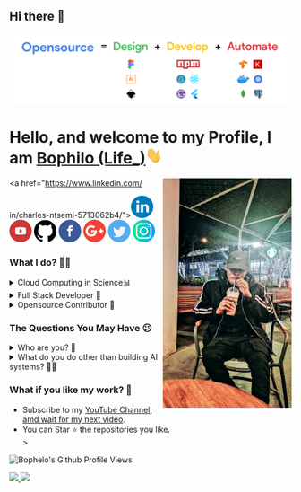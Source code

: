 ## Hi there 👋

<!-- **bophelo99/bophelo99** is a ✨ _special_ ✨ repository because its `README.md` (this file) appears on your GitHub profile. 

Here are some ideas to get you started:

- 🔭 I’m currently working on ...
- 🌱 I’m currently learning ...
- 👯 I’m looking to collaborate on ...
- 🤔 I’m looking for help with ...
- 💬 Ask me about ...
- 📫 How to reach me: ...
- 😄 Pronouns: ...
- ⚡ Fun fact: ...
-->

<img src="https://github.com/bophelo99/bophelo99/blob/master/linkedin_banner.png" />

<h1>Hello, and welcome to my Profile, I am <a href="https://bophelo99.github.io/">Bophilo (Life_)</a><img src="https://raw.githubusercontent.com/ABSphreak/ABSphreak/master/gifs/Hi.gif" width="30px" height="30px"></h1>
<img align='right' src="https://github.com/bophelo99/bophelo99/blob/master/my_image.jpeg" width="230" />

<a href="https://www.linkedin.com/


in/charles-ntsemi-5713062b4/"><img src="https://github.com/bophelo99/bophelo99/blob/master/logos/linkedin.png" width="40" /></a>
<a href="https://www.youtube.com/@codezero99"><img src="https://github.com/bophelo99/bophelo99/blob/master/logos/youtube-logo.png" width="40" /></a>
<a href="https://github.com/bophelo99"><img src="https://github.com/bophelo99/bophelo99/blob/master/logos/github-logo.png" width="40" /></a>
<a href="https://www.facebook.com/BopheloNtsemi/"><img src="https://github.com/bophelo99/bophelo99/blob/master/logos/facebook.png" width="40" /></a>
<a href="ntsemibophilo@gmail.com"><img src="https://github.com/bophelo99/bophelo99/blob/master/logos/google-plus.png" width="40" /></a>
<a href="https://x.com/Bvby_Lyf"><img src="https://github.com/bophelo99/bophelo99/blob/master/logos/twitter.png" width="40" /></a>
<a href="https://www.instagram.com/bvby_lyf/"><img src="https://github.com/bophelo99/bophelo99/blob/master/logos/instagram.png" width="40" /></a>

<h3>What I do? 👨‍💻</h3>
<details>
<summary> Cloud Computing in Science📊</summary>
<ul>
  <li><a href="https://github.com/witseie-elen4020 Hight-Performance-Cloud-Computing-Poject-1TB-Data-Analytic-">HPC Cloud-Computing</a></li>
  <li>Many more on and out of Github...</li>
</ul>
</details>
<details>
<summary>Full Stack Developer 🍥</summary>
  <ul>
    <li><a href="https://github.com/bophelo99/masterPortfolio">masterPortfolio</a></li>
    <li>Many more on and out of Github...</li>
  </ul>
</details>

<details>
<summary>Opensource Contributor 📝</summary>
  <ul>
    <li>You can get detailed information of my contributions <a href="https://bophelo99.github.io/opensource">here</a>.</li>
    <li>You can also scroll down and get the information on my <a href="https://github.com/bophelo99">github profile</a>.</li>
  </ul>
</details>

<h3>The Questions You May Have 😕</h3>
<details>
  <summary>Who are you? 👨</summary>
  <pre>
  A passionate individual who always thrive to work on end to end products which develop sustainable and scalable social and
  technical systems to create impact.<br>
  My name describes my qualities,
    B: Bold and innovative
    O: Open-minded to create new things
    P: Persistent and hardworking
    H: Humble and highly precise
    I: Intelligent and inquisitive
    L: Lifelong learner
    O: Optimistic and opportunity-seeker
  </pre>
</details>
<details>
<summary>What do you do other than building AI systems? 💁‍♂️</summary>
  <ul>
    <li>I leanrn and design, build and deploy websites. Whenever I am free, I am used to create designs in Flutter.</li>
  </ul>
</details>

<h3>What if you like my work? 🤩</h3>
<ul>
  <li>Subscribe to my <a href="https://www.youtube.com/@codezero99">YouTube Channel, amd wait for my next video</a>.</li>
  <li>You can Star ⭐ the repositories you like.</li>>
</ul>

![Bophelo's Github Profile Views](https://komarev.com/ghpvc/?username=bophelo99&color=blueviolet)  


<a href="https://github.com/jstrieb/github-stats">

![](https://github.com/bophelo99/bophelo99/blob/master/generated/overview.svg)
![](https://github.com/bophelo99/bophelo99/blob/master/generated/languages.svg)

</a>
<!-- [![Ashutosh's Github Stats](https://github-readme-stats.vercel.app/api?username=bophelo99&show_icons=true&count_private=true)](https://github.com/bophelo99/github-readme-stats)   -->
